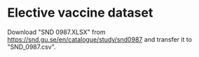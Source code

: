# Elective vaccine dataset
Download "SND 0987.XLSX" from https://snd.gu.se/en/catalogue/study/snd0987 and transfer it to "SND_0987.csv".
